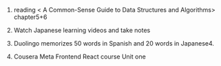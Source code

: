 1. reading < A Common-Sense Guide to Data Structures and Algorithms> chapter5+6

2. Watch Japanese learning videos and take notes
3. Duolingo memorizes 50 words in Spanish and 20 words in Japanese4.

4. Cousera Meta Frontend React course Unit one
